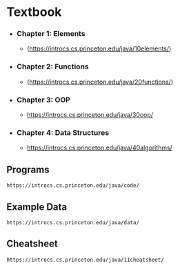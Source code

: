 # Textbook

  * ### Chapter 1: Elements
      - (https://introcs.cs.princeton.edu/java/10elements/)
  * ### Chapter 2: Functions
      - (https://introcs.cs.princeton.edu/java/20functions/)
  * ### Chapter 3: OOP
      - https://introcs.cs.princeton.edu/java/30oop/
  * ### Chapter 4: Data Structures
      - https://introcs.cs.princeton.edu/java/40algorithms/

  ## Programs
    https://introcs.cs.princeton.edu/java/code/

  ## Example Data
    https://introcs.cs.princeton.edu/java/data/

  ## Cheatsheet
    https://introcs.cs.princeton.edu/java/11cheatsheet/
